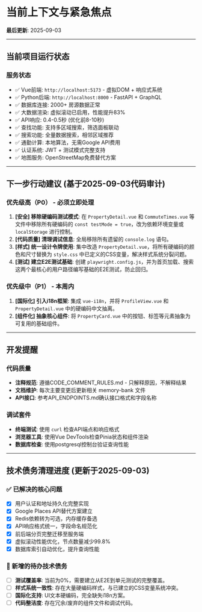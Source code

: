 # 当前上下文与紧急焦点

**最后更新**: 2025-09-03

---

## 当前项目运行状态

### 服务状态
- ✅ Vue前端: `http://localhost:5173` - 虚拟DOM + 响应式系统
- ✅ Python后端: `http://localhost:8000` - FastAPI + GraphQL
- ✅ 数据库连接: 2000+ 房源数据正常
- ✅ 大数据渲染: 虚拟滚动已启用，性能提升83%
- ✅ API响应: 0.4-0.5秒 (优化前8-10秒)
- ✅ 查找功能: 支持多区域搜索，筛选面板联动
- ✅ 搜索功能: 全量数据搜索，相邻区域推荐
- ✅ 通勤计算: 本地算法，无需Google API费用
- ✅ 认证系统: JWT + 测试模式完整支持
- ✅ 地图服务: OpenStreetMap免费替代方案

---

## 下一步行动建议 (基于2025-09-03代码审计)

### 优先级高（P0） - 必须立即处理
1.  **[安全] 移除硬编码测试模式**: 在 `PropertyDetail.vue` 和 `CommuteTimes.vue` 等文件中移除所有硬编码的 `const testMode = true`，改为依赖环境变量或 `localStorage` 进行控制。
2.  **[代码质量] 清理调试信息**: 全局移除所有遗留的 `console.log` 语句。
3.  **[样式] 统一设计令牌使用**: 集中改造 `PropertyDetail.vue`，将所有硬编码的颜色和尺寸替换为 `style.css` 中已定义的CSS变量，解决样式系统分裂问题。
4.  **[测试] 建立E2E测试基础**: 创建 `playwright.config.js`，并为首页加载、搜索这两个最核心的用户路径编写基础的E2E测试，防止回归。

### 优先级中（P1） - 本周内
1.  **[国际化] 引入i18n框架**: 集成 `vue-i18n`，并将 `ProfileView.vue` 和 `PropertyDetail.vue` 中的硬编码中文抽离。
2.  **[组件化] 抽象核心组件**: 将 `PropertyCard.vue` 中的按钮、标签等元素抽象为可复用的基础组件。

---

## 开发提醒

### 代码质量
- **注释规范**: 遵循CODE_COMMENT_RULES.md - 只解释原因，不解释结果
- **文档维护**: 每次主要变更后更新相关 memory-bank 文件
- **API接口**: 参考API_ENDPOINTS.md确认接口格式和字段名称

### 调试套件
- **终端测试**: 使用 `curl` 检查API端点和响应格式
- **浏览器工具**: 使用Vue DevTools检查Pinia状态和组件渲染
- **数据库检查**: 使用postgresql控制台验证查询性能

---

## 技术债务清理进度 (更新于2025-09-03)

### ✅ 已解决的核心问题
- [x] 用户认证和地址持久化完整实现
- [x] Google Places API替代方案建立
- [x] Redis依赖转为可选，内存缓存备选
- [x] API响应格式统一，字段命名规范化
- [x] 前后端分页完整迁移至服务端
- [x] 虚拟滚动性能优化，节点数量减少99.8%
- [x] 数据库索引自动优化，提升查询性能

### 🎯 新增的待办技术债务
- [ ] **测试覆盖率**: 当前为0%，需要建立从E2E到单元测试的完整覆盖。
- [ ] **样式系统一致性**: 存在大量硬编码样式，与已建立的CSS变量系统冲突。
- [ ] **国际化支持**: UI文本硬编码，完全缺失i18n方案。
- [ ] **代码整洁度**: 存在冗余/废弃的组件文件和调试代码。
